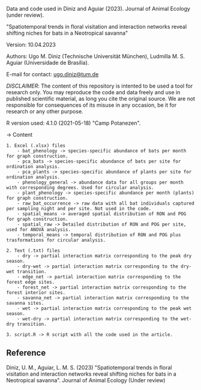 Data and code used in Diniz and Aguiar (2023). Journal of Animal Ecology (under review). 

"Spatiotemporal trends in floral visitation and interaction networks reveal shifting niches for bats in a Neotropical savanna"

Version: 10.04.2023

Authors: Ugo M. Diniz (Technische Universität München), Ludmilla M. S. Aguiar (Universidade de Brasília).

E-mail for contact: ugo.diniz@tum.de

*DISCLAIMER*: The content of this repository is intented to be used a tool for research only. You may reproduce the code and data freely and use in published scientific material, as long you cite the original source. We are not responsible for consequences of its misuse in any occasion, be it for research or any other purpose. 

R version used: 4.1.0 (2021-05-18) "Camp Potanezen".

-> Content

	1. Excel (.xlsx) files
		- bat_phenology -> species-specific abundance of bats per month for graph construction.
		- pca_bats -> species-specific abundance of bats per site for ordination analysis.
		- pca_plants -> species-specific abundance of plants per site for ordination analysis.
		- phenology_general -> abundance data for all groups per month with corresponding degrees. Used for circular analysis.
		- plant_phenology -> species-specific abundance per month (plants) for graph construction.
		- raw_bat_occurrence -> raw data with all bat individuals captured per sampling night and per site. Not used in the code.
		- spatial_means -> averaged spatial distribution of RON and POG for graph construction.
		- spatial_raw -> Detailed distribution of RON and POG per site, used for ANOVA analysis.
		- temporal_means -> temporal distribution of RON and POG plus trasformations for circular analysis.

	2. Text (.txt) files
		- dry -> partial interaction matrix corresponding to the peak dry season.
		- dry-wet -> partial interaction matrix corresponding to the dry-wet transition.
		- edge_net -> partial interaction matrix corresponding to the forest edge sites.
		- forest_net -> partial interaction matrix corresponding to the forest interior sites.
		- savanna_net -> partial interaction matrix corresponding to the savanna sites.
		- wet -> partial interaction matrix corresponding to the peak wet season.
		- wet-dry -> partial interaction matrix corresponding to the wet-dry transition.

	3. script.R -> R script with all the code used in the article.


## Reference

Diniz, U. M., Aguiar, L. M. S. (2023) "Spatiotemporal trends in floral visitation and interaction networks reveal shifting niches for bats in a Neotropical savanna". Journal of Animal Ecology (Under review)
